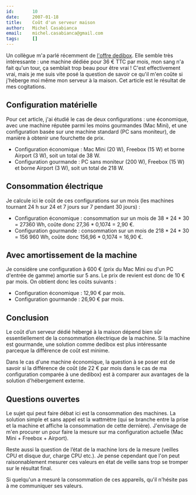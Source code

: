 ```yaml
---
id:       10
date:     2007-01-18
title:    Coût d'un serveur maison
author:   Michel Casabianca
email:    michel.casabianca@gmail.com
tags:     []
---
```


Un collègue m'a parlé récemment de [l'offre dedibox](http://www.dedibox.fr/). Elle semble très intéressante : une machine dédiée pour 36 € TTC par mois, mon sang n'a fait qu'un tour, ça semblait trop beau pour être vrai ! C'est effectivement vrai, mais je me suis vite posé la question de savoir ce qu'il m'en coûte si j'héberge moi même mon serveur à la maison. Cet article est le résultat de mes cogitations.

Configuration matérielle
------------------------

Pour cet article, j'ai étudié le cas de deux configurations : une économique, avec une machine réputée parmi les moins gourmandes (Mac Mini), et une configuration basée sur une machine standard (PC sans moniteur), de manière à obtenir une fourchette de prix.

- Configuration économique : Mac Mini (20 W), Freebox (15 W) et borne Airport (3 W), soit un total de 38 W.
- Configuration gourmande : PC sans moniteur (200 W), Freebox (15 W) et borne Airport (3 W), soit un total de 218 W.

Consommation électrique
-----------------------

Je calcule ici le coût de ces configurations sur un mois (les machines tournant 24 h sur 24 et 7 jours sur 7 pendant 30 jours) :

- Configuration économique : consommation sur un mois de 38 * 24 * 30 = 27360 Wh, coûte donc 27,36 * 0,1074 = 2,90 €.
- Configuration gourmande : consommation sur un mois de 218 * 24 * 30 = 156 960 Wh, coûte donc 156,96 * 0,1074 = 16,90 €.

Avec amortissement de la machine
--------------------------------

Je considère une configuration à 600 € (prix du Mac Mini ou d'un PC d'entrée de gamme) amortie sur 5 ans. Le prix de revient est donc de 10 € par mois. On obtient donc les coûts suivants :

- Configuration économique : 12,90 € par mois.
- Configuration gourmande : 26,90 € par mois.

Conclusion
----------

Le coût d’un serveur dédié hébergé à la maison dépend bien sûr essentiellement de la consommation électrique de la machine. Si la machine est gourmande, une solution comme dedibox est plus intéressante parceque la différence de coût est minime.

Dans le cas d'une machine économique, la question à se poser est de savoir si la différence de coût (de 22 € par mois dans le cas de ma configuration comparée à une dedibox) est à comparer aux avantages de la solution d'hébergement externe.

Questions ouvertes
------------------

Le sujet qui peut faire débat ici est la consommation des machines. La solution simple et sans appel est la wattmètre (qui se branche entre la prise et la machine et affiche la consommation de cette dernière). J'envisage de m'en procurer un pour faire la mesure sur ma configuration actuelle (Mac Mini + Freebox + Airport).

Reste aussi la question de l’état de la machine lors de la mesure (veilles CPU et disque dur, charge CPU etc.). Je pense cependant que l'on peut raisonnablement mesurer ces valeurs en état de veille sans trop se tromper sur le résultat final.

Si quelqu'un a mesuré la consommation de ces appareils, qu'il n'hésite pas à me communiquer ses valeurs.

